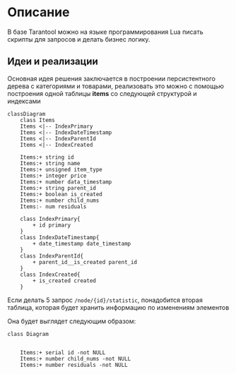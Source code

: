 # Описание

В базе Tarantool можно на языке программирования Lua писать скрипты для запросов и делать бизнес логику.

## Идеи и реализации
Основная идея решения заключается в построении персистентного дерева с категориями и товарами, реализовать это можно с помощью построения одной таблицы <b>items</b> со следующей структурой и индексами 

```mermaid
classDiagram
    class Items
    Items <|-- IndexPrimary
    Items <|-- IndexDateTimestamp
    Items <|-- IndexParentId
    Items <|-- IndexCreated

    Items:+ string id
    Items:+ string name
    Items:+ unsigned item_type
    Items:+ integer price
    Items:+ number data_timestamp 
    Items:+ string parent_id
    Items:+ boolean is_created
    Items:+ number child_nums
    Items:- num residuals

    class IndexPrimary{
        + id primary
    }
    class IndexDateTimestamp{
        + date_timestamp date_timestamp
    }
    class IndexParentId{
        + parent_id__is_created parent_id
    }
    class IndexCreated{
        + is_created created 
    }
```

Если делать 5 запрос ```/node/{id}/statistic```, понадобится вторая таблица, которая будет хранить информацию по изменениям элементов

Она будет выглядет следующим образом:

```mermaid
class Diagram


    Items:+ serial id -not NULL
    Items:+ number child_nums -not NULL
    Items:+ number residuals -not NULL 


```
